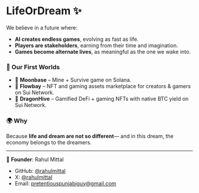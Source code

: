 # LifeOrDream ✨  

We believe in a future where:  
- **AI creates endless games**, evolving as fast as life.  
- **Players are stakeholders**, earning from their time and imagination.  
- **Games become alternate lives**, as meaningful as the one we wake into.  

### 🌌 Our First Worlds
- 🚀 **Moonbase** – Mine + Survive game on Solana.  
- 🌊 **Flowbay** – NFT and gaming assets marketplace for creators & gamers on Sui Network.  
- 🐉 **DragonHive** – Gamified DeFi + gaming NFTs with native BTC yield on Sui Network.

### 🌍 Why
Because **life and dream are not so different**— and in this dream, the economy belongs to the dreamers.  

---

👤 **Founder**: Rahul Mittal  
- GitHub: [@rahulmittal](https://github.com/SunshineRider)  
- X: [@rahulmittal](https://x.com/sunshinerider_)  
- Email: pretentiouspunjabiguy@gmail.com  
